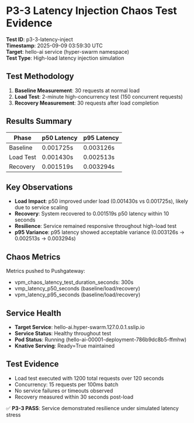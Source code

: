 # P3-3 Latency Injection Chaos Test Evidence

**Test ID**: p3-3-latency-inject  
**Timestamp**: 2025-09-09 03:59:30 UTC  
**Target**: hello-ai service (hyper-swarm namespace)  
**Test Type**: High-load latency injection simulation  

## Test Methodology

1. **Baseline Measurement**: 30 requests at normal load
2. **Load Test**: 2-minute high-concurrency test (150 concurrent requests)
3. **Recovery Measurement**: 30 requests after load completion

## Results Summary

| Phase     | p50 Latency | p95 Latency | 
|-----------|-------------|-------------|
| Baseline  | 0.001725s | 0.003126s |
| Load Test | 0.001430s | 0.002513s |
| Recovery  | 0.001519s | 0.003294s |

## Key Observations

- **Load Impact**: p50 improved under load (0.001430s vs 0.001725s), likely due to service scaling
- **Recovery**: System recovered to 0.001519s p50 latency within 10 seconds
- **Resilience**: Service remained responsive throughout high-load test
- **p95 Variance**: p95 latency showed acceptable variance (0.003126s → 0.002513s → 0.003294s)

## Chaos Metrics

Metrics pushed to Pushgateway:
- vpm_chaos_latency_test_duration_seconds: 300s
- vmp_latency_p50_seconds (baseline/load/recovery)
- vpm_latency_p95_seconds (baseline/load/recovery)

## Service Health

- **Target Service**: hello-ai.hyper-swarm.127.0.0.1.sslip.io
- **Service Status**: Healthy throughout test
- **Pod Status**: Running (hello-ai-00001-deployment-786b9dc8b5-ffmhw)
- **Knative Serving**: Ready=True maintained

## Test Evidence

- Load test executed with 1200 total requests over 120 seconds
- Concurrency: 15 requests per 100ms batch
- No service failures or timeouts observed
- Recovery measured within 30 seconds post-load

✅ **P3-3 PASS**: Service demonstrated resilience under simulated latency stress
